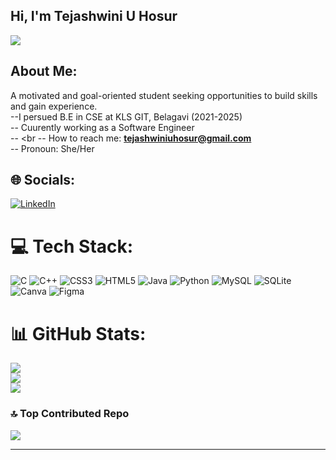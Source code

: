 ## Hi, I'm Tejashwini U Hosur

[![](https://visitcount.itsvg.in/api?id=Tejashwini2002&icon=0&color=1)](https://visitcount.itsvg.in)
## About Me:
A motivated and goal-oriented student seeking opportunities to build skills and gain experience.
<br>
--I persued B.E in CSE at KLS GIT, Belagavi (2021-2025)
<br>
-- Cuurently working as a Software Engineer
<br>
-- <br
-- How to reach me: **tejashwiniuhosur@gmail.com** <br>
-- Pronoun: She/Her <br>

## 🌐 Socials:
[![LinkedIn](https://img.shields.io/badge/LinkedIn-%230077B5.svg?logo=linkedin&logoColor=white)](https://linkedin.com/in/https://www.linkedin.com/in/tejashwinihosur25) 

# 💻 Tech Stack:
![C](https://img.shields.io/badge/c-%2300599C.svg?style=for-the-badge&logo=c&logoColor=white) ![C++](https://img.shields.io/badge/c++-%2300599C.svg?style=for-the-badge&logo=c%2B%2B&logoColor=white) ![CSS3](https://img.shields.io/badge/css3-%231572B6.svg?style=for-the-badge&logo=css3&logoColor=white) ![HTML5](https://img.shields.io/badge/html5-%23E34F26.svg?style=for-the-badge&logo=html5&logoColor=white) ![Java](https://img.shields.io/badge/java-%23ED8B00.svg?style=for-the-badge&logo=openjdk&logoColor=white) ![Python](https://img.shields.io/badge/python-3670A0?style=for-the-badge&logo=python&logoColor=ffdd54) ![MySQL](https://img.shields.io/badge/mysql-%2300000f.svg?style=for-the-badge&logo=mysql&logoColor=white) ![SQLite](https://img.shields.io/badge/sqlite-%2307405e.svg?style=for-the-badge&logo=sqlite&logoColor=white) ![Canva](https://img.shields.io/badge/Canva-%2300C4CC.svg?style=for-the-badge&logo=Canva&logoColor=white) ![Figma](https://img.shields.io/badge/figma-%23F24E1E.svg?style=for-the-badge&logo=figma&logoColor=white)
# 📊 GitHub Stats:
![](https://github-readme-stats.vercel.app/api?username=Tejashwini2002&theme=dark&hide_border=false&include_all_commits=true&count_private=false)<br/>
![](https://github-readme-streak-stats.herokuapp.com/?user=Tejashwini2002&theme=dark&hide_border=false)<br/>
![](https://github-readme-stats.vercel.app/api/top-langs/?username=Tejashwini2002&theme=dark&hide_border=false&include_all_commits=true&count_private=false&layout=compact)

### 🔝 Top Contributed Repo
![](https://github-contributor-stats.vercel.app/api?username=Tejashwini2002&limit=5&theme=dark&combine_all_yearly_contributions=true)

---


<!-- Proudly created with GPRM ( https://gprm.itsvg.in ) -->
